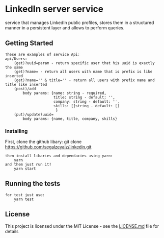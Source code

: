# LinkedIn server service

service that manages LinkedIn public profiles, stores them in a structured manner in a persistent
layer and allows to perform queries.

## Getting Started
    These are examples of service Api:
    api/Users:
        (get)?uuid=param - return specific user that his uuid is exactly the same
        (get)?name= - return all users with name that is prefix is like inserted
        (get)?name='' & title='' - return all users with prefix name and title like inserted
        (post)/add
            body params: {name: string - required,
                          title: string - default: '',
                          company: string - default: '',
                          skills: []string - default: []
                           }
        (put)/update?uuid=
            body params: {name, title, company, skills}

### Installing

First, clone the github libary: 
    git clone https://github.com/segalzeyalz/linkedin.git

    then install libaries and dependacies using yarn:
        yarn
    and them just run it!
        yarn start
    

## Running the tests
    for test just use:
        yarn test

## License

This project is licensed under the MIT License - see the [LICENSE.md](LICENSE.md) file for details
